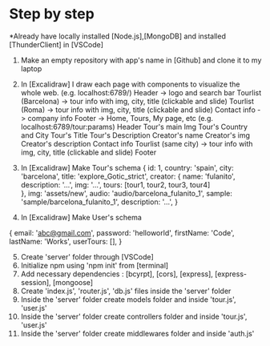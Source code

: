 # Step by step

*Already have locally installed [Node.js],[MongoDB] and installed [ThunderClient] in [VSCode]

1. Make an empty repository with app's name in [Github] and clone it to my laptop

2. In [Excalidraw] I draw each page with components to visualize the whole web. 
(e.g. localhost:6789/)
  Header -> logo and search bar
  Tourlist (Barcelona) -> tour info with img, city, title (clickable and slide) 
  Tourlist (Roma) -> tour info with img, city, title (clickable and slide) 
  Contact info -> company info
  Footer -> Home, Tours, My page, etc
(e.g. localhost:6789/tour:params)
  Header
  Tour's main Img
  Tour's Country and City
  Tour's Title
  Tour's Description
  Creator's name
  Creator's img
  Creator's description
  Contact info
  Tourlist (same city) -> tour info with img, city, title (clickable and slide) 
  Footer

3. In [Excalidraw] Make Tour's schema
   {
    id: 1,
    country: 'spain',
    city: 'barcelona',
    title: 'explore_Gotic_strict',
    creator: {
        name: 'fulanito',
        description: '...',
        img: '...',
        tours: [tour1, tour2, tour3, tour4]   
    },
    img: 'assets/new',
    audio: 'audio/barcelona_fulanito_1',
    sample: 'sample/barcelona_fulanito_1',
    description: '...',
  }

4. In [Excalidraw] Make User's schema

  {
    email: 'abc@gmail.com',
    password: 'helloworld',
    firstName: 'Code',
    lastName: 'Works',
    userTours: [],
  }

5. Create 'server' folder through [VSCode]
6. Initialize npm using 'npm init' from [terminal]
7. Add necessary dependencies : [bcyrpt], [cors], [express], [express-session], [mongoose]
8. Create 'index.js', 'router.js', 'db.js' files inside the 'server' folder
9. Inside the 'server' folder create models folder and inside 'tour.js', 'user.js'
10. Inside the 'server' folder create controllers folder and inside 'tour.js', 'user.js'
11. Inside the 'server' folder create middlewares folder and inside 'auth.js'

